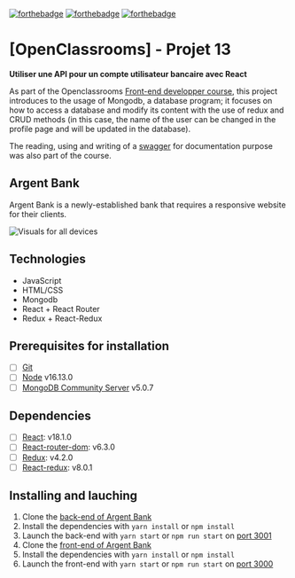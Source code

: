 [![forthebadge](https://forthebadge.com/images/badges/made-with-javascript.svg)](https://forthebadge.com) [![forthebadge](https://forthebadge.com/images/badges/uses-html.svg)](https://forthebadge.com) [![forthebadge](https://forthebadge.com/images/badges/uses-css.svg)](https://forthebadge.com)

# [OpenClassrooms] - Projet 13
**Utiliser une API pour un compte utilisateur bancaire avec React**

As part of the Openclassrooms [Front-end developper course](https://openclassrooms.com/fr/paths/314-developpeur-front-end), this project introduces to the usage of Mongodb, a database program; it focuses on how to access a database and modify its content with the use of redux and CRUD methods (in this case, the name of the user can be changed in the profile page and will be updated in the database). 

The reading, using and writing of a [swagger](https://swagger.io) for documentation purpose was also part of the course. 

## Argent Bank

Argent Bank is a newly-established bank that requires a responsive website for their clients. 

![Visuals for all devices](https://github.com/Mimi1706/HanNguyen_13_030522/blob/main/Argentbank%20visuals.png?raw=true)

## Technologies

- JavaScript
- HTML/CSS
- Mongodb
- React + React Router 
- Redux + React-Redux

## Prerequisites for installation

- [ ] [Git](https://git-scm.com)
- [ ] [Node](https://nodejs.org/en/) v16.13.0
- [ ] [MongoDB Community Server](https://www.mongodb.com/try/download/community) v5.0.7

## Dependencies

- [ ] [React](https://reactjs.org): v18.1.0
- [ ] [React-router-dom](https://reactrouter.com/web/guides/quick-start): v6.3.0
- [ ] [Redux](https://redux.js.org): v4.2.0
- [ ] [React-redux](https://react-redux.js.org): v8.0.1

## Installing and lauching

1. Clone the [back-end of Argent Bank](https://github.com/OpenClassrooms-Student-Center/Project-10-Bank-API)
2. Install the dependencies with `yarn install` or `npm install`
3. Launch the back-end with `yarn start` or `npm run start` on [port 3001](localhost:3001)
4. Clone the [front-end of Argent Bank](https://github.com/Mimi1706/HanNguyen_13_030522)
5. Install the dependencies with `yarn install` or `npm install`
6. Launch the front-end with `yarn start` or `npm run start` on [port 3000](localhost:3000)
